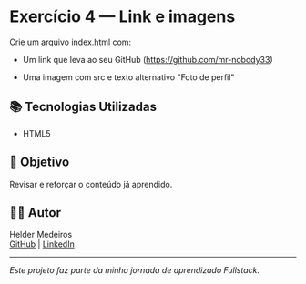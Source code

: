 # Exercício 4 — Link e imagens

Crie um arquivo index.html com:

- Um link que leva ao seu GitHub (https://github.com/mr-nobody33)

- Uma imagem com src e texto alternativo "Foto de perfil"



## 📚 Tecnologias Utilizadas

- HTML5

## 🚀 Objetivo

Revisar e reforçar o conteúdo já aprendido.

## 👨‍💻 Autor

Helder Medeiros  
[GitHub](https://github.com/mr-nobody33) | [LinkedIn](https://www.linkedin.com/in/helder-medeiros-739973159/)

---

*Este projeto faz parte da minha jornada de aprendizado Fullstack.*